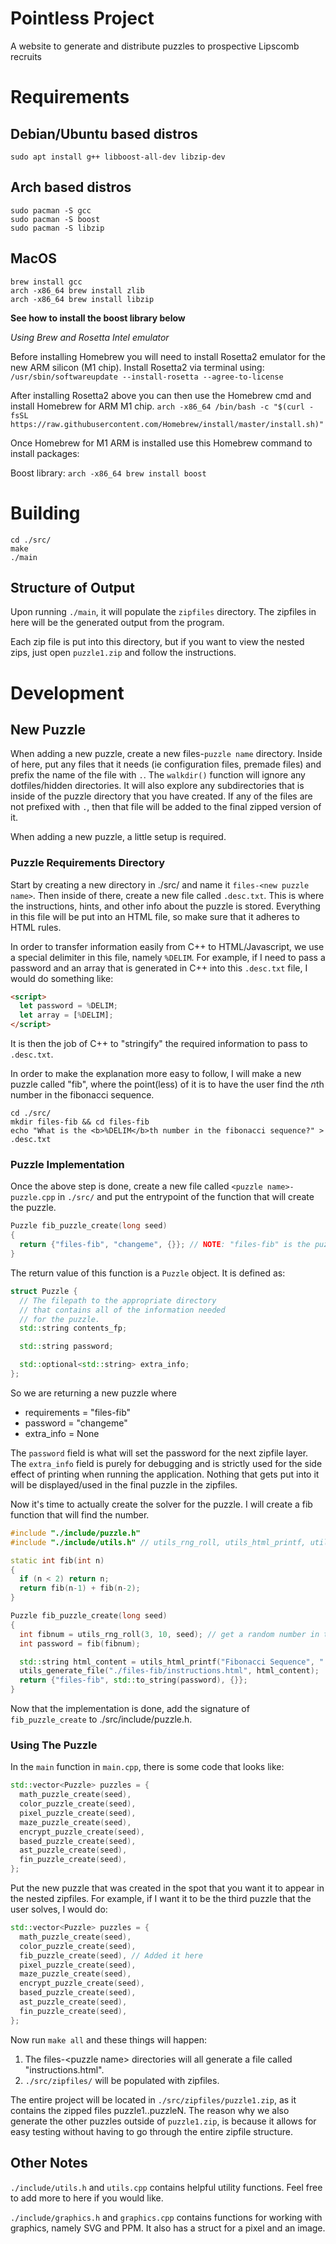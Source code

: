 # Pointless Project
A website to generate and distribute puzzles to prospective Lipscomb recruits

# Requirements

## Debian/Ubuntu based distros

```
sudo apt install g++ libboost-all-dev libzip-dev
```

## Arch based distros

```
sudo pacman -S gcc
sudo pacman -S boost
sudo pacman -S libzip
```

## MacOS

```
brew install gcc
arch -x86_64 brew install zlib
arch -x86_64 brew install libzip
```

**See how to install the boost library below**

*Using Brew and Rosetta Intel emulator*

Before installing Homebrew you will need to install Rosetta2 emulator for the new ARM silicon (M1 chip). Install Rosetta2 via terminal using:
`/usr/sbin/softwareupdate --install-rosetta --agree-to-license`

After installing Rosetta2 above you can then use the Homebrew cmd and install Homebrew for ARM M1 chip.
`arch -x86_64 /bin/bash -c "$(curl -fsSL https://raw.githubusercontent.com/Homebrew/install/master/install.sh)"`

Once Homebrew for M1 ARM is installed use this Homebrew command to install packages:

Boost library:
`arch -x86_64 brew install boost`

# Building
```
cd ./src/
make
./main
```

## Structure of Output

Upon running `./main`, it will populate the `zipfiles` directory.
The zipfiles in here will be the generated output from the program.

Each zip file is put into this directory, but if you want to view
the nested zips, just open `puzzle1.zip` and follow the instructions.

# Development

## New Puzzle

When adding a new puzzle, create a new files-`puzzle name` directory. Inside of here,
put any files that it needs (ie configuration files, premade files) and prefix
the name of the file with `.`. The `walkdir()` function will ignore any
dotfiles/hidden directories. It will also explore any subdirectories that is inside
of the puzzle directory that you have created. If any of the files are not prefixed with `.`,
then that file will be added to the final zipped version of it.

When adding a new puzzle, a little setup is required.

### Puzzle Requirements Directory

Start by creating a new directory in ./src/ and name it `files-<new puzzle name>`. Then inside of there,
create a new file called `.desc.txt`. This is where the instructions, hints, and other info about the puzzle is stored.
Everything in this file will be put into an HTML file, so make sure that it adheres to HTML rules.

In order to transfer information easily from C++ to HTML/Javascript, we use a special delimiter in this file, namely `%DELIM`.
For example, if I need to pass a password and an array that is generated in C++ into this `.desc.txt` file, I would do something like:

```html
<script>
  let password = %DELIM;
  let array = [%DELIM];
</script>
```

It is then the job of C++ to "stringify" the required information to pass to `.desc.txt`.

In order to make the explanation more easy to follow, I will make a new puzzle called "fib", where the point(less) of it is to
have the user find the *n*th number in the fibonacci sequence.

```
cd ./src/
mkdir files-fib && cd files-fib
echo "What is the <b>%DELIM</b>th number in the fibonacci sequence?" > .desc.txt
```

### Puzzle Implementation

Once the above step is done, create a new file called `<puzzle name>-puzzle.cpp` in `./src/` and put the entrypoint of the
function that will create the puzzle.

```cpp
Puzzle fib_puzzle_create(long seed)
{
  return {"files-fib", "changeme", {}}; // NOTE: "files-fib" is the puzzle requirements directory from the previous step.
}
```

The return value of this function is a `Puzzle` object. It is defined as:

```cpp
struct Puzzle {
  // The filepath to the appropriate directory
  // that contains all of the information needed
  // for the puzzle.
  std::string contents_fp;

  std::string password;

  std::optional<std::string> extra_info;
};
```

So we are returning a new puzzle where
- requirements = "files-fib"
- password = "changeme"
- extra_info = None

The `password` field is what will set the password for the next zipfile layer. The `extra_info` field is purely for debugging
and is strictly used for the side effect of printing when running the application. Nothing that gets put into it will be
displayed/used in the final puzzle in the zipfiles.

Now it's time to actually create the solver for the puzzle. I will create a fib function that will find the number.

```cpp
#include "./include/puzzle.h"
#include "./include/utils.h" // utils_rng_roll, utils_html_printf, utils_generate_file

static int fib(int n)
{
  if (n < 2) return n;
  return fib(n-1) + fib(n-2);
}

Puzzle fib_puzzle_create(long seed)
{
  int fibnum = utils_rng_roll(3, 10, seed); // get a random number in the range 3..=10.
  int password = fib(fibnum);

  std::string html_content = utils_html_printf("Fibonacci Sequence", "./files-fib/.desc.txt", {std::to_string(fibnum)});
  utils_generate_file("./files-fib/instructions.html", html_content);
  return {"files-fib", std::to_string(password), {}};
}
```

Now that the implementation is done, add the signature of `fib_puzzle_create` to ./src/include/puzzle.h.

### Using The Puzzle

In the `main` function in `main.cpp`, there is some code that looks like:

```cpp
std::vector<Puzzle> puzzles = {
  math_puzzle_create(seed),
  color_puzzle_create(seed),
  pixel_puzzle_create(seed),
  maze_puzzle_create(seed),
  encrypt_puzzle_create(seed),
  based_puzzle_create(seed),
  ast_puzzle_create(seed),
  fin_puzzle_create(seed),
};
```

Put the new puzzle that was created in the spot that you want it to appear in the nested zipfiles.
For example, if I want it to be the third puzzle that the user solves, I would do:

```cpp
std::vector<Puzzle> puzzles = {
  math_puzzle_create(seed),
  color_puzzle_create(seed),
  fib_puzzle_create(seed), // Added it here
  pixel_puzzle_create(seed),
  maze_puzzle_create(seed),
  encrypt_puzzle_create(seed),
  based_puzzle_create(seed),
  ast_puzzle_create(seed),
  fin_puzzle_create(seed),
};
```

Now run `make all` and these things will happen:
1. The files-\<puzzle name\> directories will all generate a file called "instructions.html".
2. `./src/zipfiles/` will be populated with zipfiles.

The entire project will be located in `./src/zipfiles/puzzle1.zip`, as it contains the zipped files puzzle1..puzzleN.
The reason why we also generate the other puzzles outside of `puzzle1.zip`, is because it allows for easy testing
without having to go through the entire zipfile structure.

## Other Notes

`./include/utils.h` and `utils.cpp` contains helpful utility functions. Feel free to add more to here if you would like.

`./include/graphics.h` and `graphics.cpp` contains functions for working with graphics, namely SVG and PPM. It also has a
struct for a pixel and an image.
